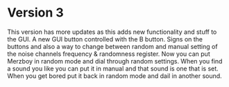 # Version 3

This version has more updates as this adds new functionality and stuff to the GUI. A new GUI button controlled with the B button. Signs on the buttons and also a way to change between random and manual setting of the noise channels frequency & randomness register. 
Now you can put Merzboy in random mode and dial through random settings. When you find a sound you like you can put it in manual and that sound is one that is set. When you get bored put it back in random mode and dail in another sound. 